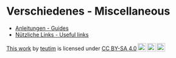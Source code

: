 # Verschiedenes - Miscellaneous

<head>
    <meta name='robots' content='noindex,nofollow,noarchive' />
</head>

- [Anleitungen - Guides](./guides.html)
- [Nützliche Links - Useful links](./useful-projects.html)

 <p xmlns:cc="http://creativecommons.org/ns#" ><a rel="cc:attributionURL" href="https://teutim.github.io/misc/index.html">This work</a> by <a rel="cc:attributionURL dct:creator" property="cc:attributionName" href="https://github.com/teutim">teutim</a> is licensed under <a href="https://creativecommons.org/licenses/by-sa/4.0/?ref=chooser-v1" target="_blank" rel="license noopener noreferrer" style="display:inline-block;">CC BY-SA 4.0<img style="height:22px!important;margin-left:3px;vertical-align:text-bottom;" src="https://mirrors.creativecommons.org/presskit/icons/cc.svg?ref=chooser-v1" alt=""><img style="height:22px!important;margin-left:3px;vertical-align:text-bottom;" src="https://mirrors.creativecommons.org/presskit/icons/by.svg?ref=chooser-v1" alt=""><img style="height:22px!important;margin-left:3px;vertical-align:text-bottom;" src="https://mirrors.creativecommons.org/presskit/icons/sa.svg?ref=chooser-v1" alt=""></a></p>
